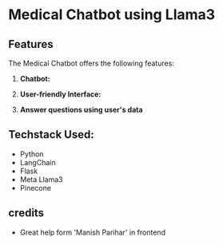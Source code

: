 # Medical Chatbot using Llama3

## Features

The Medical Chatbot offers the following features:

1. **Chatbot:**

2. **User-friendly Interface:**

3. **Answer questions using user's data**


## Techstack Used:

- Python
- LangChain
- Flask
- Meta Llama3
- Pinecone

## credits
- Great help form  'Manish Parihar' in frontend 